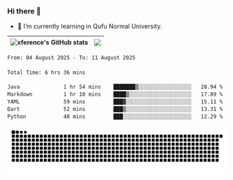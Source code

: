 ### Hi there 👋

<!--
**xference/xference** is a ✨ _special_ ✨ repository because its `README.md` (this file) appears on your GitHub profile.

Here are some ideas to get you started:

- 🔭 I’m currently working on ...

- 👯 I’m looking to collaborate on ...
- 🤔 I’m looking for help with ...
- 💬 Ask me about ...
- 📫 How to reach me: ...
- 😄 Pronouns: ...
- ⚡ Fun fact: ...
-->
- 🌱 I’m currently learning in Qufu Normal University.


| <img src="https://github-readme-stats.vercel.app/api?username=xference&show_icons=true&theme=ambient_gradient" alt="xference's GitHub stats" align="center"/> | <img src="https://github-readme-streak-stats.herokuapp.com/?user=xference"  style="zoom:100%;" align="center"/> |
| ------------------------------------------------------------ | ------------------------------------------------------------ |

<!--START_SECTION:waka-->

```txt
From: 04 August 2025 - To: 11 August 2025

Total Time: 6 hrs 36 mins

Java              1 hr 54 mins    ███████▒░░░░░░░░░░░░░░░░░   28.94 %
Markdown          1 hr 10 mins    ████▒░░░░░░░░░░░░░░░░░░░░   17.89 %
YAML              59 mins         ███▓░░░░░░░░░░░░░░░░░░░░░   15.11 %
Dart              52 mins         ███▒░░░░░░░░░░░░░░░░░░░░░   13.31 %
Python            48 mins         ███░░░░░░░░░░░░░░░░░░░░░░   12.29 %
```

<!--END_SECTION:waka-->

<picture>
  <source media="(prefers-color-scheme: dark)" srcset="https://raw.githubusercontent.com/xference/xference/output/github-contribution-grid-snake-dark.svg" />
  <source media="(prefers-color-scheme: light)" srcset="https://raw.githubusercontent.com/xference/xference/output/github-contribution-grid-snake.svg" />
  <img alt="github-snake" src="https://raw.githubusercontent.com/xference/xference/output/github-contribution-grid-snake.svg" />
</picture>
